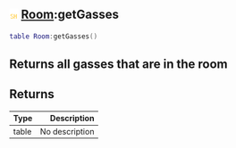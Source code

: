 ## ![shared](.gitbook/assets/shared.png) [Room](./home/Room):getGasses

```lua
table Room:getGasses()
```

Returns all gasses that are in the room
------
## Returns

| Type   | Description |
| ------ | ----------: |
| table | No description |

